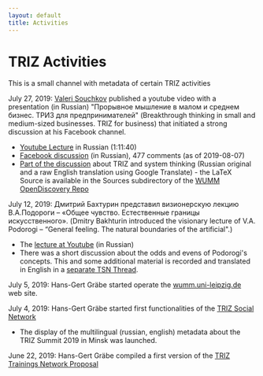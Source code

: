 ```yaml
---
layout: default
title: Activities
---
```


# TRIZ Activities

This is a small channel with metadata of certain TRIZ activities 

July 27, 2019: [Valeri Souchkov](https://www.facebook.com/valeri.souchkov)
published a youtube video with a presentation (in Russian) "Прорывное мышление
в малом и среднем бизнес. ТРИЗ для предпринимателей" (Breakthrough thinking in
small and medium-sized businesses. TRIZ for business) that initiated a strong
discussion at his Facebook channel.
  * [Youtube Lecture](https://www.youtube.com/watch?v=srh23Ug6D6s) in Russian
    (1:11:40)
  * [Facebook
      discussion](https://www.facebook.com/valeri.souchkov/posts/10212251519998280)
    (in Russian), 477 comments (as of 2019-08-07)  
  * [Part of the
    discussion](http://wumm.uni-leipzig.de/Presentations/2019-08-07.pdf) about
    TRIZ and system thinking (Russian original and a raw English translation
    using Google Translate) - the LaTeX Source is available in the Sources
    subdirectory of the [WUMM OpenDiscovery
    Repo](https://github.com/wumm-project/OpenDiscovery)
      
July 12, 2019: Дмитрий Бахтурин представил визионерскую лекцию В.А.Подороги
&ndash; «Общее чувство. Естественные границы искусственного». (Dmitry
Bakhturin introduced the visionary lecture of V.A. Podorogi &ndash; “General
feeling. The natural boundaries of the artificial".)
  * The [lecture at Youtube](https://www.youtube.com/watch?v=dXTvRzcUREQ) (in
    Russian)
  * There was a short discussion about the odds and evens of Podorogi's
    concepts. This and some additional material is recorded and translated in
    English in a [separate TSN Thread](Discussion/2019-07-12 "wikilink").

July 5, 2019: Hans-Gert Gräbe started operate the
[wumm.uni-leipzig.de](http://wumm.uni-leipzig.de) web site.

July 4, 2019: Hans-Gert Gräbe started first functionalities of the [TRIZ
Social Network](TSN "wikilink")
  * The display of the multilingual (russian, english) metadata about the TRIZ
    Summit 2019 in Minsk was launched.

June 22, 2019: Hans-Gert Gräbe compiled a first version of the [TRIZ Trainings
Network Proposal](TTN "wikilink") 

